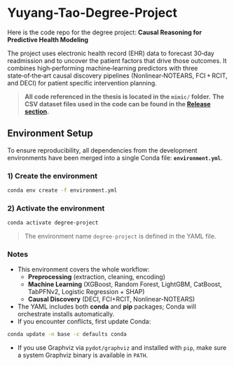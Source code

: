# Yuyang-Tao-Degree-Project
Here is the code repo for the degree project: **Causal Reasoning for Predictive Health Modeling**

The project uses electronic health record (EHR) data to forecast 30‑day readmission and to uncover the patient factors that drive those outcomes. It combines high‑performing machine‑learning predictors with three state‑of‑the‑art causal discovery pipelines (Nonlinear‑NOTEARS, FCI + RCIT, and DECI) for patient specific intervention planning.

> **All code referenced in the thesis is located in the `mimic/` folder.**
> **The CSV dataset files used in the code can be found in the [Release section](https://github.com/yuyangtao11/Yuyang-Tao-Degree-Project/releases/tag/Dataset).**

## Environment Setup

To ensure reproducibility, all dependencies from the development environments have been merged into a single Conda file: **`environment.yml`**.  

### 1) Create the environment
```bash
conda env create -f environment.yml
```

### 2) Activate the environment
```bash
conda activate degree-project
```
> The environment name `degree-project` is defined in the YAML file.

### Notes
- This environment covers the whole workflow:
  - **Preprocessing** (extraction, cleaning, encoding)
  - **Machine Learning** (XGBoost, Random Forest, LightGBM, CatBoost, TabPFNv2, Logistic Regression + SHAP)
  - **Causal Discovery** (DECI, FCI+RCIT, Nonlinear-NOTEARS)
- The YAML includes both **conda** and **pip** packages; Conda will orchestrate installs automatically.
- If you encounter conflicts, first update Conda:
```bash
conda update -n base -c defaults conda
```
- If you use Graphviz via `pydot/graphviz` and installed with `pip`, make sure a system Graphviz binary is available in `PATH`.
